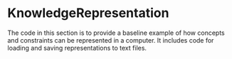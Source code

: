 # KnowledgeRepresentation

The code in this section is to provide a baseline example of how concepts and constraints can be represented in a computer. It includes code for loading and saving representations to text files.
